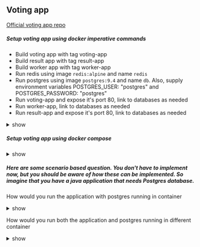 ## Voting app

[Official voting app repo](https://github.com/dockersamples/example-voting-app)

##### Setup voting app using docker imperative commands
- Build voting app with tag voting-app
- Build result app with tag result-app
- Build worker app with tag worker-app
- Run redis using image `redis:alpine` and name `redis`
- Run postgres using image `postgres:9.4` and name `db`. Also, supply environment variables POSTGRES_USER: "postgres" and POSTGRES_PASSWORD: "postgres"
- Run voting-app and expose it's port 80, link to databases as needed
- Run worker-app, link to databases as needed
- Run result-app and expose it's port 80, link to databases as needed

<details><summary>show</summary>
<p>

```bash
docker build ./vote -t voting-app
docker build ./result -t result-app
docker build ./worker -t worker-app

docker run -d --name=redis redis:alpine
docker run -d --name=db -e POSTGRES_USER=postgres -e POSTGRES_PASSWORD=postgres postgres:9.4
docker run -d --link redis:redis -p 5000:80 voting-app:1.0
docker run -d --link redis:redis --link db:db worker-app
docker run -d --link db:db -p 5001:80 result-app

Voting app: http://localhost:5000/
Result app: http://localhost:5001/
```

</p>
</details>


##### Setup voting app using docker compose

<details><summary>show</summary>
<p>

```bash
Create a file docker-compose.yml with below configuration
version: "3"
services:
  vote:
    image: voting-app
    ports:
      - "5000:80"
  redis:
    image: redis:alpine
  worker:
    image: worker-app
  db:
    image: postgres:9.4
    environment:
      POSTGRES_USER: "postgres"
      POSTGRES_PASSWORD: "postgres"
  result:
    image: result-app
    ports:
      - "5001:80"

Execute
docker-compose up
or
docker-compose -f <docker-compose-config-filename> up
```

</p>
</details>


##### Here are some scenario based question. You don't have to implement now, but you should be aware of how these can be implemented. So imagine that you have a java application that needs Postgres database. 

How would you run the application with postgres running in container

<details><summary>show</summary>
<p>

```bash
Run postgres in a container, and expose it's port so java applciation can connect to it
```

</p>
</details>


How would you run both the application and postgres running in different container

<details><summary>show</summary>
<p>

```bash
Run postgres in a container
Run application in a container, and link them using --link. Application should use host as the service name of postgres.

or 
Use docker compose to run both the containers so they are linked. Application should still use host as the service name of postgres.
```

</p>
</details>